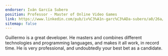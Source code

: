 ```yaml
---
endorser: Iván García Subero
position: Professor - Master of Online Video Games
link: https://www.linkedin.com/pub/iv%C3%A1n-garc%C3%ADa-subero/a0/26a/9a7
sitemap: false
---
```


Guillermo is a great developer. He masters and combines different technologies and programming languages,
and makes it all work, in record time. He is very professional, and undoubtedly your best bet as a candidate.
